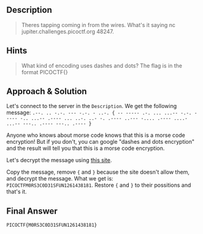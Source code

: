 ## Description

> Theres tapping coming in from the wires. What's it saying nc jupiter.challenges.picoctf.org 48247.


## Hints

> What kind of encoding uses dashes and dots?
> The flag is in the format PICOCTF{}


## Approach & Solution

Let's connect to the server in the `Description`. We get the following message: `.--. .. -.-. --- -.-. - ..-. { -- ----- .-. ... ...-- -.-. ----- -.. ...-- .---- ... ..-. ..- -. .---- ..--- -.... .---- ....- ...-- ---.. .---- ---.. .---- }`

Anyone who knows about morse code knows that this is a morse code encryption! But if you don't, you can google "dashes and dots encryption" and the result will tell you that this is a morse code encryption.

Let's decrypt the message using [this site](https://morsecode.world/international/translator.html). 

Copy the message, remove `{` and `}` because the site doesn't allow them, and decrypt the message. What we get is: `PICOCTFM0RS3C0D31SFUN1261438181`. Restore `{` and `}` to their possitions and that's it.


## Final Answer

`PICOCTF{M0RS3C0D31SFUN1261438181}`
